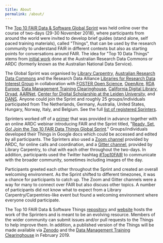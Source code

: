 ```yaml
---
title: About
permalink: /about/
---
```


The [Top 10 FAIR Data & Software Global Sprint](https://librarycarpentry.org/blog/2018/10/top-ten-fair-announcement/) was held online over the course of two-days (29-30 November 2018), where participants from around the world were invited to develop brief guides (stand alone, self paced training materials), called "Things", that can be used by the research community to understand FAIR in different contexts but also as starting points for conversations around FAIR. The idea for "Top 10 Data Things" stems from [initial work]((https://www.ands.org.au/working-with-data/skills/23-research-data-things/10-medical-and-health-things)) done at the Australian Research Data Commons or ARDC (formerly known as the Australian National Data Service).

The Global Sprint was organised by [Library Carpentry](https://librarycarpentry.org/), [Australian Research Data Commons](https://ardc.edu.au/) and the Research Data Alliance [Libraries for Research Data Interest Group](https://www.rd-alliance.org/groups/libraries-research-data.html) in collaboration with [FOSTER Open Science](https://www.fosteropenscience.eu/), [OpenAire](https://www.openaire.eu/), [RDA Europe](https://www.rd-alliance.org/rda-europe), [Data Management Training Clearinghouse](http://dmtclearinghouse.esipfed.org/), 
[California Digital Library](https://www.cdlib.org/), [Dryad](http://datadryad.org/), [AARNet](https://www.aarnet.edu.au/), [Center for Digital Scholarship at the Leiden University](https://www.library.universiteitleiden.nl/research-and-publishing/centre-for-digital-scholarship), and [DANS](https://dans.knaw.nl/nl). Anyone could join the Sprint and roughly 25 groups/individuals participated from The Netherlands, Germany, Australia, United States, Hungary, Norway, Italy, and Belgium. See the full [list of registered Sprinters](https://docs.google.com/spreadsheets/d/1QQ7Mpxp5ORUE6wheWaC0HXXfiD_G54vVkW1DMMtUM6M/edit?usp=drive_web&ouid=107343664974538994558).

Sprinters worked off of a [primer](https://docs.google.com/document/d/1TwJyButvAVEz5tCq_bdzD6kdKMvy0wiVLuE3uNbR7Bs/edit) that was provided in advance together with an online ARDC webinar introducing FAIR and the Sprint titled, "[Ready, Set, Go! Join the Top 10 FAIR Data Things Global Sprint](https://www.slideshare.net/AustralianNationalDataService/ready-set-go-join-the-top-10-fair-data-things-global-sprint)." Groups/individuals developed their Things in Google docs which could be accessed and edited by all participants. The Sprinters also used a [Zoom channel](https://monash.zoom.us/j/944903353) provided by ARDC, for online calls and coordination, and a [Gitter channel](https://gitter.im/LibraryCarpentry/Top10FAIR), provided by Library Carpentry, to chat with each other throughout the two-days. In addition, participants used the Twitter hashtag [#Top10FAIR](https://twitter.com/search?f=tweets&vertical=default&q=%23Top10FAIR&src=typd) to communicate with the broader community, sometimes including images of the day. 

Participants greeted each other throughout the Sprint and created an overall welcoming environment. As the Sprint shifted to different timezones, it was a chance for participants to catch up. The Zoom and Gitter channels were a way for many to connect over FAIR but also discuss other topics. A number of participants did not know what to expect from a Library Carpentry/Carpentries-like event but found a welcoming environment where everyone could participate. 

The Top 10 FAIR Data & Software Things [repository](https://github.com/LibraryCarpentry/Top-10-FAIR) and [website](https://librarycarpentry.org/Top-10-FAIR/) hosts the work of the Sprinters and is meant to be an evolving resource. Members of the wider community can submit issues and/or pull requests to the Things to help improve them. In addition, a published version of the Things will be made available via [Zenodo](https://zenodo.org/) and the [Data Management Training Clearinghouse](http://dmtclearinghouse.esipfed.org/) in February 2019.

<br /><br />
<script async src="https://plaudit.pub/embed/endorsements.js" 
        data-embedder-id="library_carpentry"></script>

